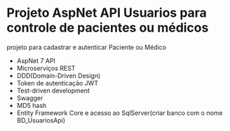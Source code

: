 # Projeto AspNet API Usuarios para controle de pacientes ou médicos
  projeto para cadastrar e autenticar Paciente ou Médico
 
* AspNet 7 API
* Microserviços REST
* DDD(Domain-Driven Design)
* Token de autenticação JWT
* Test-driven development
* Swagger
* MD5 hash
* Entity Framework Core e acesso ao SqlServer(criar banco com o nome BD_UsuariosApi)
